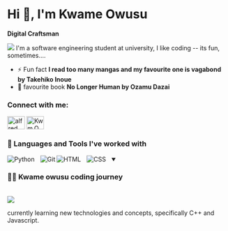 # Hi 👋, I'm Kwame Owusu

**Digital Craftsman**

 <img src="https://i.pinimg.com/originals/70/37/d4/7037d478852af21357f038fac2d2e9f6.gif">
I'm a software engineering student at university, I like coding -- its fun,  sometimes....

- ⚡ Fun fact **I read too many mangas and my favourite one is vagabond by Takehiko Inoue**
- 📖 favourite book **No Longer Human by Ozamu Dazai**

<h3 align="left">Connect with me:</h3>
<p align="left">
<a href="https://www.linkedin.com/in/alfredow23/" target="blank"><img align="center" src="https://raw.githubusercontent.com/rahuldkjain/github-profile-readme-generator/master/src/images/icons/Social/linked-in-alt.svg" alt="alfred owusu boakye" height="30" width="40" /></a>
<a href="https://instagram.com/Kwm.Ows" target="blank"><img align="center" src="https://raw.githubusercontent.com/rahuldkjain/github-profile-readme-generator/master/src/images/icons/Social/instagram.svg" alt="Kwm.Ows" height="30" width="40" /></a>
</p>



### 🧰 Languages and Tools I've worked with

<img align="left" alt="Python"  style="padding-right:10px;" src="https://img.shields.io/badge/Python-3776AB?style=for-the-badge&logo=python&logoColor=white" />
<img align="left" alt="Git"   src="https://img.shields.io/badge/GIT-E44C30?style=for-the-badge&logo=git&logoColor=white">
<img align="left" alt="HTML" style="padding-right:10px;" src="https://img.shields.io/badge/HTML5-E34F26?style=for-the-badge&logo=html5&logoColor=white" />
<img align="left" alt="CSS"  style="padding-right:10px;" src="https://img.shields.io/badge/CSS3-1572B6?style=for-the-badge&logo=css3&logoColor=white" />



<details open>
<summary> <h3>👨‍💻 Kwame owusu coding journey</h3>  <summary />
 <br>
<img src="https://camo.githubusercontent.com/1ff785c8c9fad820ae3e1ec8cf8bfb278550eeacb45c0d2b7afe715b8c788575/68747470733a2f2f6d6174746865773930332e66696c65732e776f726470726573732e636f6d2f323031362f30362f7468652d77696e642d72697365732d77726974696e672d6769662e676966">
<p align="left"> currently learning new technologies and concepts, specifically C++ and Javascript. </p>
</details>


